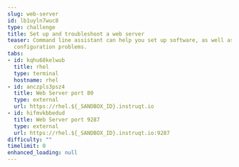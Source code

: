 ```yaml
---
slug: web-server
id: lb1uyln7wuc8
type: challenge
title: Set up and troubleshoot a web server
teaser: Command line assistant can help you set up software, as well as troubleshoot
  configuration problems.
tabs:
- id: kqhu68kelwub
  title: rhel
  type: terminal
  hostname: rhel
- id: anczpls3psz4
  title: Web Server port 80
  type: external
  url: https://rhel.${_SANDBOX_ID}.instruqt.io
- id: hifmvkbbedud
  title: Web Server port 9287
  type: external
  url: https://rhel.${_SANDBOX_ID}.instruqt.io:9287
difficulty: ""
timelimit: 0
enhanced_loading: null
---
```


